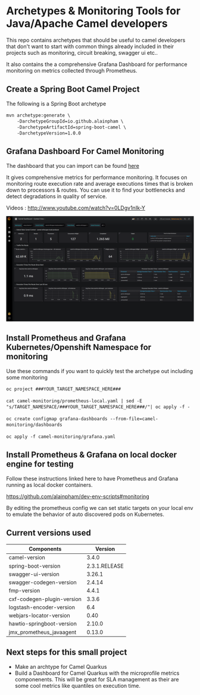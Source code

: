 # Archetypes & Monitoring Tools for Java/Apache Camel developers

This repo contains archetypes that should be useful to camel developers that don't want to start with common things already included in their projects such as monitoring, circuit breaking, swagger ui etc..

It also contains the a comprehensive Grafana Dashboard for performance monitoring on metrics collected through Prometheus.

## Create a Spring Boot Camel Project

The following is a Spring Boot archetype

```
mvn archetype:generate \
    -DarchetypeGroupId=io.github.alainpham \
    -DarchetypeArtifactId=spring-boot-camel \
    -DarchetypeVersion=1.0.0
```

## Grafana Dashboard For Camel Monitoring

The dashboard that you can import can be found [here](camel-monitoring/dashboards-for-import/Camel%20Dashboard%20-%20Context%20View.json)


It gives comprehensive metrics for performance monitoring. It focuses on monitoring route execution rate and average executions times that is broken down to processors & routes. You can use it to find your bottlenecks and detect degradations in quality of service.

Videos : http://www.youtube.com/watch?v=0LDgv1nIk-Y

[![Grafana](assets/grafana-dash-sample.png)](http://www.youtube.com/watch?v=0LDgv1nIk-Y)

## Install Prometheus and Grafana Kubernetes/Openshift Namespace for monitoring

Use these commands if you want to quickly test the archetype out including some monitoring

```
oc project ###YOUR_TARGET_NAMESPACE_HERE###

cat camel-monitoring/prometheus-local.yaml | sed -E "s/TARGET_NAMESPACE/###YOUR_TARGET_NAMESPACE_HERE###/"| oc apply -f -

oc create configmap grafana-dashboards --from-file=camel-monitoring/dashboards

oc apply -f camel-monitoring/grafana.yaml
```

## Install Prometheus & Grafana on local docker engine for testing

Follow these instructions linked here to have Prometheus and Grafana running as local docker containers. 

https://github.com/alainpham/dev-env-scripts#monitoring

By editing the prometheus config we can set static targets on your local env to emulate the behavior of auto discovered pods on Kubernetes.

## Current versions used

| Components                 | Version       |
|----------------------------|---------------|
| camel-version              | 3.4.0         |
| spring-boot-version        | 2.3.1.RELEASE |
| swagger-ui-version         | 3.26.1        |
| swagger-codegen-version    | 2.4.14        |
| fmp-version                | 4.4.1         |
| cxf-codegen-plugin-version | 3.3.6         |
| logstash-encoder-version   | 6.4           |
| webjars-locator-version    | 0.40          |
| hawtio-springboot-version  | 2.10.0        |
| jmx_prometheus_javaagent   | 0.13.0        |

## Next steps for this small project

* Make an archtype for Camel Quarkus
* Build a Dashboard for Camel Quarkus with the microprofile metrics componenents. This will be great for SLA management as their are some cool metrics like quantiles on execution time.
